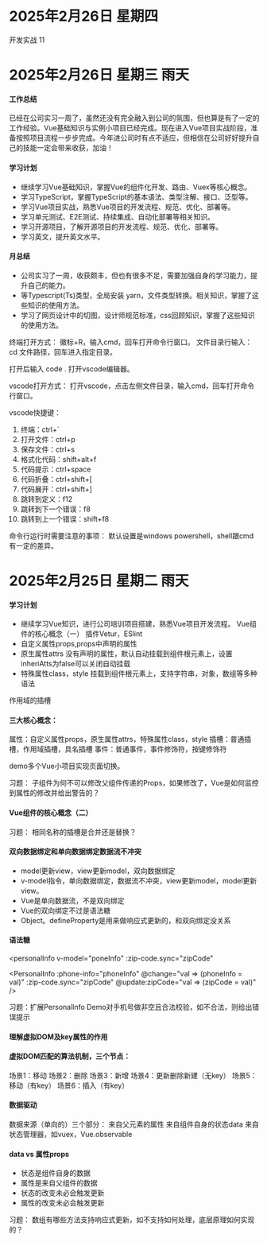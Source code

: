 # 2025年2月26日 星期四 
 开发实战 11












































# 2025年2月26日 星期三 雨天

#### 工作总结
已经在公司实习一周了，虽然还没有完全融入到公司的氛围，但也算是有了一定的工作经验。Vue基础知识与实例小项目已经完成。现在进入Vue项目实战阶段，准备按照项目流程一步步完成。今年进公司时有点不适应，但相信在公司好好提升自己的技能一定会带来收获，加油！

#### 学习计划
- 继续学习Vue基础知识，掌握Vue的组件化开发、路由、Vuex等核心概念。
- 学习TypeScript，掌握TypeScript的基本语法、类型注解、接口、泛型等。
- 学习Vue项目实战，熟悉Vue项目的开发流程、规范、优化、部署等。
- 学习单元测试、E2E测试、持续集成、自动化部署等相关知识。
- 学习开源项目，了解开源项目的开发流程、规范、优化、部署等。
- 学习英文，提升英文水平。

#### 月总结
- 公司实习了一周，收获颇丰，但也有很多不足，需要加强自身的学习能力，提升自己的能力。
- 等Typescript(Ts)类型，全局安装 yarn，文件类型转换。相关知识，掌握了这些知识的使用方法。
- 学习了网页设计中的切图，设计师规范标准，css回顾知识，掌握了这些知识的使用方法。


终端打开方式：
徽标+R，输入cmd，回车打开命令行窗口。
文件目录行输入：cd 文件路径，回车进入指定目录。

打开后输入 code . 打开vscode编辑器。

vscode打开方式：
打开vscode，点击左侧文件目录，输入cmd，回车打开命令行窗口。

vscode快捷键：
1. 终端：ctrl+`
2. 打开文件：ctrl+p
3. 保存文件：ctrl+s
4. 格式化代码：shift+alt+f
5. 代码提示：ctrl+space
6. 代码折叠：ctrl+shift+[
7. 代码展开：ctrl+shift+]
8. 跳转到定义：f12
9. 跳转到下一个错误：f8
10. 跳转到上一个错误：shift+f8

命令行运行时需要注意的事项：
默认设置是windows powershell，shell跟cmd有一定的差异。
<!---      

### npm install -g rimraf   // 先进行全局安装

### rimraf node_modules   // 进行删除   


-->

# 2025年2月25日 星期二 雨天

#### 学习计划  

- 继续学习Vue知识，进行公司培训项目搭建，熟悉Vue项目开发流程。
Vue组件的核心概念（一）
插件Vetur，ESlint
- 自定义属性props,props中声明的属性
- 原生属性attrs 没有声明的属性，默认自动挂载到组件根元素上，设置inheriAtts为false可以关闭自动挂载
- 特殊属性class，style 挂载到组件根元素上，支持字符串，对象，数组等多种语法

<template slot="XXX"></template>
<template v-slot="XXX"></template>

作用域的插槽
<template slot="XXX" slot-scope="scope">...</template>
<template v-slot:XXX="props">...</template>

#### 三大核心概念：
属性：自定义属性props，原生属性attrs，特殊属性class，style
插槽：普通插槽，作用域插槽，具名插槽
事件：普通事件，事件修饰符，按键修饰符

demo多个Vue小项目实现页面切换。

习题：
子组件为何不可以修改父组件传递的Props，如果修改了，Vue是如何监控到属性的修改并给出警告的？ 

#### Vue组件的核心概念（二）
习题：
相同名称的插槽是合并还是替换？

#### 双向数据绑定和单向数据绑定数据流不冲突

- model更新view，view更新model，双向数据绑定  
- v-model指令，单向数据绑定，数据流不冲突，view更新model，model更新view。
- Vue是单向数据流，不是双向绑定
- Vue的双向绑定不过是语法糖
- Object。defineProperty是用来做响应式更新的，和双向绑定没关系

#### 语法糖
<personalInfo
  v-model="poneInfo"
  :zip-code.sync="zipCode"
>

<PersonalInfo
  :phone-info="phoneInfo"
  @change="val => (phoneInfo = val)"
  :zip-code.sync="zipCode"
  @update:zipCode="val => (zipCode = val)"
/>

习题：扩展Personallnfo Demo对手机号做非空且合法校验，如不合法，则给出错误提示

#### 理解虚拟DOM及key属性的作用

#### 虚拟DOM匹配的算法机制，三个节点：
场景1：移动
场景2：删除
场景3：新增
场景4：更新删除新建（无key）
场景5：移动（有key）
场景6：插入（有key）

#### 数据驱动
数据来源（单向的）三个部分：
来自父元素的属性
来自组件自身的状态data
来自状态管理器，如vuex，Vue.observable

#### data vs 属性props
- 状态是组件自身的数据
- 属性是来自父组件的数据 
- 状态的改变未必会触发更新
- 属性的改变未必会触发更新


习题：
数组有哪些方法支持响应式更新，如不支持如何处理，底层原理如何实现的？